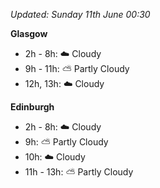 *Updated: Sunday 11th June 00:30*

**Glasgow**

* 2h - 8h: :cloud: Cloudy
* 9h - 11h: :partly_sunny: Partly Cloudy
* 12h, 13h: :cloud: Cloudy

**Edinburgh**

* 2h - 8h: :cloud: Cloudy
* 9h: :partly_sunny: Partly Cloudy
* 10h: :cloud: Cloudy
* 11h - 13h: :partly_sunny: Partly Cloudy
